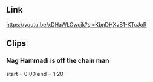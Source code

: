 ## Link
https://youtu.be/xDHaWLCwcjk?si=KbnDHXvB1-KTcJoR

## Clips

### Nag Hammadi is off the chain man
start = 0:00
end = 1:20